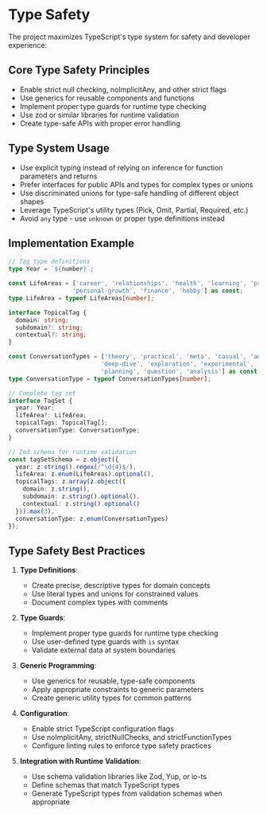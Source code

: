 # Type Safety

The project maximizes TypeScript's type system for safety and developer experience:

## Core Type Safety Principles

- Enable strict null checking, noImplicitAny, and other strict flags
- Use generics for reusable components and functions
- Implement proper type guards for runtime type checking
- Use zod or similar libraries for runtime validation
- Create type-safe APIs with proper error handling

## Type System Usage

- Use explicit typing instead of relying on inference for function parameters and returns
- Prefer interfaces for public APIs and types for complex types or unions
- Use discriminated unions for type-safe handling of different object shapes
- Leverage TypeScript's utility types (Pick, Omit, Partial, Required, etc.)
- Avoid `any` type - use `unknown` or proper type definitions instead

## Implementation Example

```typescript
// Tag type definitions
type Year = `${number}`;

const LifeAreas = ['career', 'relationships', 'health', 'learning', 'projects', 
                  'personal-growth', 'finance', 'hobby'] as const;
type LifeArea = typeof LifeAreas[number];

interface TopicalTag {
  domain: string;
  subdomain?: string;
  contextual?: string;
}

const ConversationTypes = ['theory', 'practical', 'meta', 'casual', 'adhd-thought',
                          'deep-dive', 'exploration', 'experimental', 'reflection',
                          'planning', 'question', 'analysis'] as const;
type ConversationType = typeof ConversationTypes[number];

// Complete tag set
interface TagSet {
  year: Year;
  lifeArea?: LifeArea;
  topicalTags: TopicalTag[];
  conversationType: ConversationType;
}

// Zod schema for runtime validation
const tagSetSchema = z.object({
  year: z.string().regex(/^\d{4}$/),
  lifeArea: z.enum(LifeAreas).optional(),
  topicalTags: z.array(z.object({
    domain: z.string(),
    subdomain: z.string().optional(),
    contextual: z.string().optional()
  })).max(3),
  conversationType: z.enum(ConversationTypes)
});
```

## Type Safety Best Practices

1. **Type Definitions**:
   - Create precise, descriptive types for domain concepts
   - Use literal types and unions for constrained values
   - Document complex types with comments

2. **Type Guards**:
   - Implement proper type guards for runtime type checking
   - Use user-defined type guards with `is` syntax
   - Validate external data at system boundaries

3. **Generic Programming**:
   - Use generics for reusable, type-safe components
   - Apply appropriate constraints to generic parameters
   - Create generic utility types for common patterns

4. **Configuration**:
   - Enable strict TypeScript configuration flags
   - Use noImplicitAny, strictNullChecks, and strictFunctionTypes
   - Configure linting rules to enforce type safety practices

5. **Integration with Runtime Validation**:
   - Use schema validation libraries like Zod, Yup, or io-ts
   - Define schemas that match TypeScript types
   - Generate TypeScript types from validation schemas when appropriate 